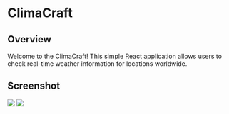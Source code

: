 # ClimaCraft

## Overview

Welcome to the ClimaCraft! This simple React application allows users to check real-time weather information for locations worldwide.

## Screenshot

![](screenshot/Screenshot_1.png)
![](screenshot/Screenshot_2.jpg)

